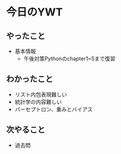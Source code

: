 # 今日のYWT

## やったこと

- 基本情報
  - 午後対策Pythonのchapter1~5まで復習

## わかったこと

- リスト内包表現難しい
- 統計学の内容難しい
- パーセプトロン、重みとバイアス

## 次やること

- 過去問
